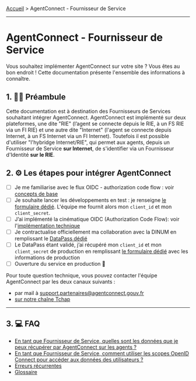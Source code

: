 [Accueil](README.md) > AgentConnect - Fournisseur de Service

___

# AgentConnect - Fournisseur de Service


Vous souhaitez implémenter AgentConnect sur votre site ? Vous êtes au bon endroit ! Cette documentation présente l'ensemble des informations à connaître.

## 1. 👩‍🏫 Préambule

Cette documentation est à destination des Fournisseurs de Services souhaitant intégrer AgentConnect. AgentConnect est implémenté sur deux plateformes, une dite "RIE" (l’agent se connecte depuis le RIE, à un FS RIE via un FI RIE) et une autre dite "Internet" (l'agent se connecte depuis Internet, à un FS Internet via un FI Internet). Toutefois il est possible d'utiliser "l'hybridge Internet/RIE", qui permet aux agents, depuis un Fournisseur de Service **sur Internet**, de s'identifier via un Fournisseur d'Identité **sur le RIE**.


## 2. ⚙️ Les étapes pour intégrer AgentConnect

- [ ] Je me familiarise avec le flux OIDC - authorization code flow : voir [concepts de base](doc_fs/flux_oidc.md)
- [ ] Je souhaite lancer les développements en test : je renseigne [le formulaire dédié](https://www.demarches-simplifiees.fr/commencer/demande-creation-fs-fca). L'équipe me fournit alors mon `client_id` et mon `client_secret`.
- [ ] J’ai implémenté la cinématique OIDC (Authorization Code Flow): voir l'[implémentation technique](doc_fs/implementation_technique.md)
- [ ]  Je contractualise officiellement ma collaboration avec la DINUM en remplissant le [DataPass dédié](./doc_fs/datapass-fs.md)
- [ ]  Le DataPass étant validé, j’ai récupéré mon `client_id` et mon `client_secret` de production en remplissant [le formulaire dédié](https://www.demarches-simplifiees.fr/commencer/demande-creation-fs-fca) avec les informations de production
- [ ]  Ouverture du service en production 🚀

Pour toute question technique, vous pouvez contacter l'équipe AgentConnect par les deux canaux suivants :
- par mail à support.partenaires@agentconnect.gouv.fr
- [sur notre chaîne Tchap](https://www.tchap.gouv.fr/#/room/!kBghcRpyMNThkFQjdW:agent.dinum.tchap.gouv.fr)

___

## 3. 💻 FAQ

- [En tant que Fournisseur de Service, quelles sont les données que je peux récupérer par AgentConnect sur les agents ?](doc_fs/donnees_fournies.md)
- [En tant que Fournisseur de Service, comment utiliser les scopes OpenID Connect pour accéder aux données des utilisateurs ? ](doc_fs/scope-claims.md)
- [Erreurs récurrentes](doc_fi/troubleshooting.md)
- [Glossaire](doc_fs/glossaire.md)


